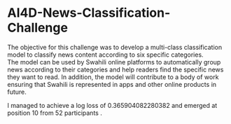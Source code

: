 # AI4D-News-Classification-Challenge
The objective for this challenge was to develop a multi-class classification model to classify news content according to six specific categories.  
The model can be used by Swahili online platforms to automatically group news according to their categories and help readers find the specific news they want to read. In addition, the model will contribute to a body of work ensuring that Swahili is represented in apps and other online products in future.

I managed to achieve a log loss of 0.365904082280382 and emerged at position 10 from 52 participants .
